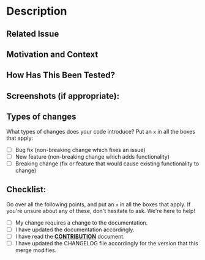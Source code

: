 # Description

<!-- Please describe your pull request in detail.-->

## Related Issue

<!-- Please link to the issue here-->

<!-- If no issue exsits for your pull request, please use a draft pull requests for discussion purposes-->

## Motivation and Context

<!-- Why is this change required? What problem does it solve? -->

## How Has This Been Tested?

<!-- * Please describe in detail how you tested your changes.
* Include details of your testing environment, and the tests you ran to see how your change affects other areas of the code, etc.-->

## Screenshots (if appropriate):

## Types of changes

What types of changes does your code introduce? Put an `x` in all the boxes that apply:
- [ ] Bug fix (non-breaking change which fixes an issue)
- [ ] New feature (non-breaking change which adds functionality)
- [ ] Breaking change (fix or feature that would cause existing functionality to change)

## Checklist:

Go over all the following points, and put an `x` in all the boxes that apply. If you're unsure about any of these, don't hesitate to ask. We're here to help!

- [ ] My change requires a change to the documentation.
- [ ] I have updated the documentation accordingly.
- [ ] I have read the **[CONTRIBUTION](https://github.com/rubrikinc/welcome-to-rubrik-build/blob/master/CONTRIBUTING.md)** document.
- [ ] I have updated the CHANGELOG file accordingly for the version that this merge modifies.